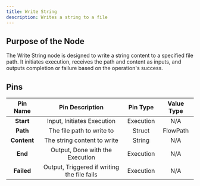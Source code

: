 ```yaml
---
title: Write String
description: Writes a string to a file
---
```


## Purpose of the Node
The Write String node is designed to write a string content to a specified file path. It initiates execution, receives the path and content as inputs, and outputs completion or failure based on the operation's success.

## Pins
| Pin Name | Pin Description | Pin Type | Value Type |
|:----------:|:-------------:|:------:|:------:|
| **Start** | Input, Initiates Execution | Execution | N/A |
| **Path** | The file path to write to | Struct | FlowPath |
| **Content** | The string content to write | String | N/A |
| **End** | Output, Done with the Execution | Execution | N/A |
| **Failed** | Output, Triggered if writing the file fails | Execution | N/A |